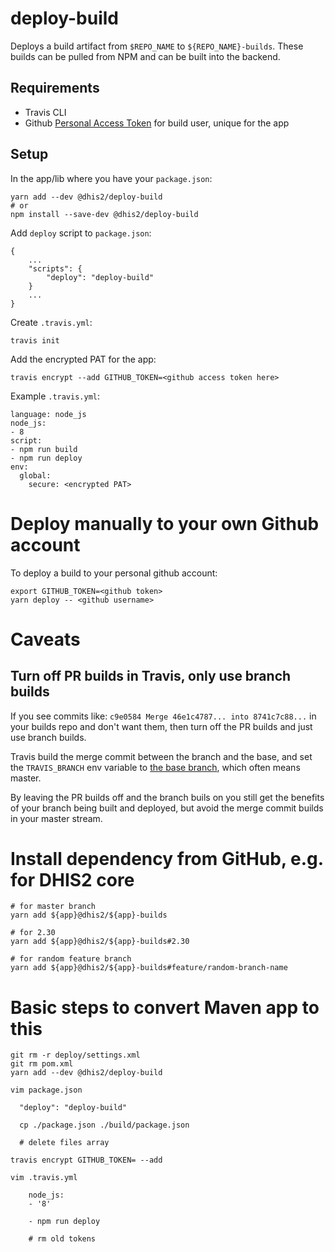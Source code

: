 # deploy-build

Deploys a build artifact from `$REPO_NAME` to `${REPO_NAME}-builds`.
These builds can be pulled from NPM and can be built into the backend.

## Requirements

- Travis CLI
- Github [Personal Access Token](https://github.com/settings/tokens) for
  build user, unique for the app

## Setup

In the app/lib where you have your `package.json`:

```
yarn add --dev @dhis2/deploy-build
# or
npm install --save-dev @dhis2/deploy-build
```

Add `deploy` script to `package.json`:

```
{
    ...
    "scripts": {
        "deploy": "deploy-build"
    }
    ...
}
```

Create `.travis.yml`:

```
travis init
```

Add the encrypted PAT for the app:

```
travis encrypt --add GITHUB_TOKEN=<github access token here>
```

Example `.travis.yml`:

```
language: node_js
node_js:
- 8
script:
- npm run build
- npm run deploy
env:
  global:
    secure: <encrypted PAT>
```

# Deploy manually to your own Github account

To deploy a build to your personal github account:

```
export GITHUB_TOKEN=<github token>
yarn deploy -- <github username>
```

# Caveats

## Turn off PR builds in Travis, only use branch builds

If you see commits like: `c9e0584 Merge 46e1c4787... into 8741c7c88...` in your builds repo and don't want them, then turn off the PR builds and just use branch builds.

Travis build the merge commit between the branch and the base, and set the `TRAVIS_BRANCH` env variable to [the base branch](https://docs.travis-ci.com/user/environment-variables#default-environment-variables), which often means master.

By leaving the PR builds off and the branch buils on you still get the benefits of your branch being built and deployed, but avoid the merge commit builds in your master stream.

# Install dependency from GitHub, e.g. for DHIS2 core

```
# for master branch
yarn add ${app}@dhis2/${app}-builds

# for 2.30
yarn add ${app}@dhis2/${app}-builds#2.30

# for random feature branch
yarn add ${app}@dhis2/${app}-builds#feature/random-branch-name
```

# Basic steps to convert Maven app to this

```
git rm -r deploy/settings.xml
git rm pom.xml
yarn add --dev @dhis2/deploy-build

vim package.json

  "deploy": "deploy-build"
  
  cp ./package.json ./build/package.json

  # delete files array

travis encrypt GITHUB_TOKEN= --add

vim .travis.yml

    node_js:
    - '8'

    - npm run deploy

    # rm old tokens

```
